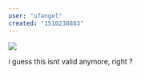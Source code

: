 ```yaml
---
user: "u7angel"
created: "1510238883"
---
```


![](graybook.JPG) 

i guess this isnt valid anymore, right ?


